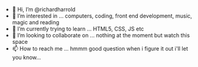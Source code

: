 - 👋 Hi, I’m @richardharrold
- 👀 I’m interested in ... computers, coding, front end development, music, magic and reading
- 🌱 I’m currently trying to learn ... HTML5, CSS, JS etc
- 💞️ I’m looking to collaborate on ... nothing at the moment but watch this space
- 📫 How to reach me ... hmmm good question when i figure it out i'll let you know...

<!---
richardharrold/richardharrold is a ✨ special ✨ repository because its `README.md` (this file) appears on your GitHub profile.
You can click the Preview link to take a look at your changes.
--->
